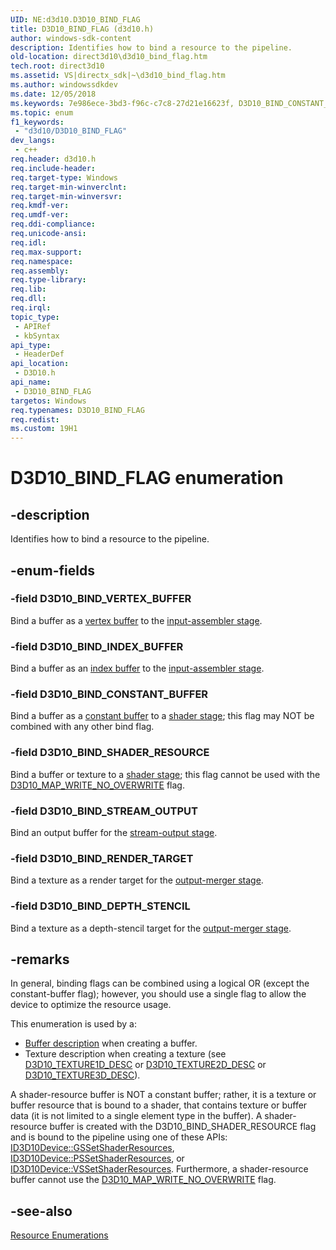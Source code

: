 ```yaml
---
UID: NE:d3d10.D3D10_BIND_FLAG
title: D3D10_BIND_FLAG (d3d10.h)
author: windows-sdk-content
description: Identifies how to bind a resource to the pipeline.
old-location: direct3d10\d3d10_bind_flag.htm
tech.root: direct3d10
ms.assetid: VS|directx_sdk|~\d3d10_bind_flag.htm
ms.author: windowssdkdev
ms.date: 12/05/2018
ms.keywords: 7e986ece-3bd3-f96c-c7c8-27d21e16623f, D3D10_BIND_CONSTANT_BUFFER, D3D10_BIND_DEPTH_STENCIL, D3D10_BIND_FLAG, D3D10_BIND_FLAG enumeration [Direct3D 10], D3D10_BIND_INDEX_BUFFER, D3D10_BIND_RENDER_TARGET, D3D10_BIND_SHADER_RESOURCE, D3D10_BIND_STREAM_OUTPUT, D3D10_BIND_VERTEX_BUFFER, d3d10/D3D10_BIND_CONSTANT_BUFFER, d3d10/D3D10_BIND_DEPTH_STENCIL, d3d10/D3D10_BIND_FLAG, d3d10/D3D10_BIND_INDEX_BUFFER, d3d10/D3D10_BIND_RENDER_TARGET, d3d10/D3D10_BIND_SHADER_RESOURCE, d3d10/D3D10_BIND_STREAM_OUTPUT, d3d10/D3D10_BIND_VERTEX_BUFFER, direct3d10.d3d10_bind_flag
ms.topic: enum
f1_keywords: 
 - "d3d10/D3D10_BIND_FLAG"
dev_langs:
 - c++
req.header: d3d10.h
req.include-header: 
req.target-type: Windows
req.target-min-winverclnt: 
req.target-min-winversvr: 
req.kmdf-ver: 
req.umdf-ver: 
req.ddi-compliance: 
req.unicode-ansi: 
req.idl: 
req.max-support: 
req.namespace: 
req.assembly: 
req.type-library: 
req.lib: 
req.dll: 
req.irql: 
topic_type:
 - APIRef
 - kbSyntax
api_type:
 - HeaderDef
api_location:
 - D3D10.h
api_name:
 - D3D10_BIND_FLAG
targetos: Windows
req.typenames: D3D10_BIND_FLAG
req.redist: 
ms.custom: 19H1
---
```


# D3D10_BIND_FLAG enumeration


## -description


Identifies how to bind a resource to the pipeline.


## -enum-fields




### -field D3D10_BIND_VERTEX_BUFFER

Bind a buffer as a <a href="https://docs.microsoft.com/windows/desktop/direct3d10/d3d10-graphics-programming-guide-resources-types">vertex buffer</a> to the <a href="https://docs.microsoft.com/windows/desktop/direct3d11/d3d10-graphics-programming-guide-input-assembler-stage">input-assembler stage</a>.


### -field D3D10_BIND_INDEX_BUFFER

Bind a buffer as an <a href="https://docs.microsoft.com/windows/desktop/direct3d10/d3d10-graphics-programming-guide-resources-types">index buffer</a> to the <a href="https://docs.microsoft.com/windows/desktop/direct3d11/d3d10-graphics-programming-guide-input-assembler-stage">input-assembler stage</a>.


### -field D3D10_BIND_CONSTANT_BUFFER

Bind a buffer as a <a href="https://docs.microsoft.com/windows/desktop/direct3d10/d3d10-graphics-programming-guide-resources-types">constant buffer</a> to a <a href="https://docs.microsoft.com/previous-versions/bb205146(v=vs.85)">shader stage</a>; this flag may NOT be combined with any other bind flag.


### -field D3D10_BIND_SHADER_RESOURCE

Bind a buffer or texture to a <a href="https://docs.microsoft.com/previous-versions/bb205146(v=vs.85)">shader stage</a>; this flag cannot be used with the <a href="https://docs.microsoft.com/windows/desktop/api/d3d10/ne-d3d10-d3d10_map">D3D10_MAP_WRITE_NO_OVERWRITE</a> flag.


### -field D3D10_BIND_STREAM_OUTPUT

Bind an output buffer for the <a href="https://docs.microsoft.com/windows/desktop/direct3d11/d3d10-graphics-programming-guide-output-stream-stage">stream-output stage</a>.


### -field D3D10_BIND_RENDER_TARGET

Bind a texture as a render target for the <a href="https://docs.microsoft.com/windows/desktop/direct3d11/d3d10-graphics-programming-guide-output-merger-stage">output-merger stage</a>.


### -field D3D10_BIND_DEPTH_STENCIL

Bind a texture as a depth-stencil target for the <a href="https://docs.microsoft.com/windows/desktop/direct3d11/d3d10-graphics-programming-guide-output-merger-stage">output-merger stage</a>.


## -remarks



In general, binding flags can be combined using a logical OR (except the constant-buffer flag); however, you should use a single flag to allow the device to optimize the resource usage.

This enumeration is used by a:

<ul>
<li>
<a href="https://docs.microsoft.com/windows/desktop/api/d3d10/ns-d3d10-cd3d10_buffer_desc">Buffer description</a> when creating a buffer.</li>
<li>Texture description when creating a texture (see <a href="https://docs.microsoft.com/windows/desktop/api/d3d10/ns-d3d10-cd3d10_texture1d_desc">D3D10_TEXTURE1D_DESC</a> or <a href="https://docs.microsoft.com/windows/desktop/api/d3d10/ns-d3d10-cd3d10_texture2d_desc">D3D10_TEXTURE2D_DESC</a> or <a href="https://docs.microsoft.com/windows/desktop/api/d3d10/ns-d3d10-cd3d10_texture3d_desc">D3D10_TEXTURE3D_DESC</a>).</li>
</ul>
A shader-resource buffer is NOT a constant buffer; rather, it is a texture or buffer resource that is bound to a shader, that contains texture or buffer data (it is not limited to a single element type in the buffer). A shader-resource buffer is created with the D3D10_BIND_SHADER_RESOURCE flag and is bound to the pipeline using one of these APIs: <a href="https://docs.microsoft.com/windows/desktop/api/d3d10/nf-d3d10-id3d10device-gssetshaderresources">ID3D10Device::GSSetShaderResources</a>, <a href="https://docs.microsoft.com/windows/desktop/api/d3d10/nf-d3d10-id3d10device-pssetshaderresources">ID3D10Device::PSSetShaderResources</a>, or <a href="https://docs.microsoft.com/windows/desktop/api/d3d10/nf-d3d10-id3d10device-vssetshaderresources">ID3D10Device::VSSetShaderResources</a>. Furthermore, a shader-resource buffer cannot use the <a href="https://docs.microsoft.com/windows/desktop/api/d3d10/ne-d3d10-d3d10_map">D3D10_MAP_WRITE_NO_OVERWRITE</a> flag.




## -see-also




<a href="https://docs.microsoft.com/windows/desktop/direct3d10/d3d10-graphics-reference-resource-enums">Resource Enumerations</a>
 

 

